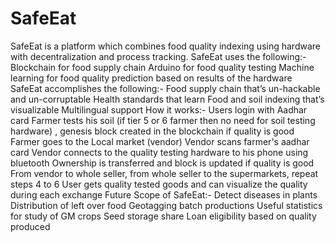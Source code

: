 # SafeEat
SafeEat is a platform which combines food quality indexing using hardware with decentralization and process tracking.
SafeEat uses the following:-
Blockchain for food supply chain
 Arduino for food quality testing
 Machine learning for food quality prediction based on results of the hardware
SafeEat accomplishes the following:-
Food supply chain that’s un-hackable and un-corruptable
 Health standards that learn
 Food and soil indexing that’s visualizable
 Multilingual support
 How it works:-
Users login with Aadhar card
Farmer tests his soil (if tier 5 or 6 farmer then no need for soil testing hardware) , genesis block created in the blockchain if quality is good
Farmer goes to the Local market (vendor)
Vendor scans farmer's aadhar card
Vendor connects to the quality testing hardware to his phone using bluetooth
Ownership is transferred and block is updated if quality is good
From vendor to whole seller, from whole seller to the supermarkets, repeat steps 4 to 6
User gets quality tested goods and can visualize the quality during each exchange
Future Scope of SafeEat:-
Detect diseases in plants
Distribution of left over food
Geotagging batch productions
Useful statistics for study of GM crops
Seed storage share
Loan eligibility based on quality produced

